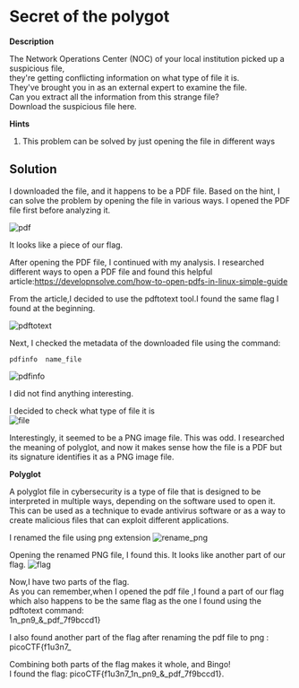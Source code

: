 # Secret of the polygot

**Description**

The Network Operations Center (NOC) of your local institution picked up a suspicious file, \
they're getting conflicting information on what type of file it is. \
They've brought you in as an external expert to examine the file. \
Can you extract all the information from this strange file?\
Download the suspicious file here.

**Hints**
1. This problem can be solved by just opening the file in different ways

   
## Solution

I downloaded the file, and it happens to be a PDF file. Based on the hint, I can solve the problem by opening the file in various ways. I opened the PDF file first before analyzing it.

![pdf](https://github.com/Bbrnn/picoCTF2024-writeups/assets/113863725/922023b5-ea4f-4ba0-8065-55e2b6930a18)

It looks like a piece of our flag.

After opening the PDF file, I continued with my analysis. I researched different ways to open a PDF file and found this helpful article:<https://developnsolve.com/how-to-open-pdfs-in-linux-simple-guide>

From the article,I decided to use the pdftotext tool.I found the same flag I found at the beginning.

![pdftotext](https://github.com/Bbrnn/picoCTF2024-writeups/assets/113863725/c81a29c3-ebf2-4eae-b28b-c2c1ea9ca24f)


Next, I checked the metadata of the downloaded file using the command:

`pdfinfo  name_file`

![pdfinfo](https://github.com/Bbrnn/picoCTF2024-writeups/assets/113863725/2cfaa2f7-097a-492d-a580-911facb52ced)

I did not find anything interesting.

I decided to check what type of file it is\
![file](https://github.com/Bbrnn/picoCTF2024-writeups/assets/113863725/aa89cf8c-3e9d-448b-ae79-6350e526be98)

Interestingly, it seemed to be a PNG image file. This was odd. I researched the meaning of polyglot, and now it makes sense how the file is a PDF but its signature identifies it as a PNG image file.

**Polyglot**

A polyglot file in cybersecurity is a type of file that is designed to be interpreted in multiple ways, depending on the software used to open it. This can be used as a technique to evade antivirus software or as a way to create malicious files that can exploit different applications.


I renamed the file using png extension
![rename_png](https://github.com/Bbrnn/picoCTF2024-writeups/assets/113863725/39a5b754-61ec-4ac0-934c-b9b4ece03185)

Opening the renamed PNG file, I found this. It looks like another part of our flag.
![flag](https://github.com/Bbrnn/picoCTF2024-writeups/assets/113863725/eba6eb2c-01e7-4ce6-854e-a66010464c5f)

Now,I have two parts of the flag.\
As you can remember,when I opened the pdf file ,I found a part of our flag which also happens to be the same flag as the one I found using the pdftotext command:\
1n_pn9_&_pdf_7f9bccd1}

I also found another part of the flag after renaming the pdf file to png :\
picoCTF{f1u3n7_

Combining both parts of the flag makes it whole, and Bingo! \
I found the flag: picoCTF{f1u3n7_1n_pn9_&_pdf_7f9bccd1}.







